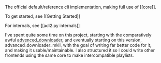 The official default/reference cli implementation, making full use of [[core]].

To get started, see [[Getting Started]]

For internals, see [[adl2.py internals]]

I've spent quite some time on this project, starting with the comparatively awful [advenced_downloader](http://ducksnetherwort.ddns.net/gitea/DucksAndNetherwort/advanced_downloader), and eventually starting on this version, advanced_downloader_mkII, with the goal of writing far better code for it, and making it usable/maintainable. I also structured it so I could write other frontends using the same core to make intercompatible playlists.